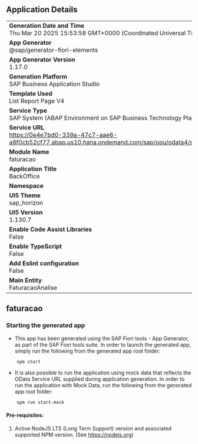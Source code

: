 ## Application Details
|               |
| ------------- |
|**Generation Date and Time**<br>Thu Mar 20 2025 15:53:58 GMT+0000 (Coordinated Universal Time)|
|**App Generator**<br>@sap/generator-fiori-elements|
|**App Generator Version**<br>1.17.0|
|**Generation Platform**<br>SAP Business Application Studio|
|**Template Used**<br>List Report Page V4|
|**Service Type**<br>SAP System (ABAP Environment on SAP Business Technology Platform)|
|**Service URL**<br>https://0e4e7bd0-339a-47c7-aae6-a8f0cb52cf77.abap.us10.hana.ondemand.com/sap/opu/odata4/sap/zui_cs4_parking/srvd/sap/zui_cs4_parking/0001/|
|**Module Name**<br>faturacao|
|**Application Title**<br>BackOffice|
|**Namespace**<br>|
|**UI5 Theme**<br>sap_horizon|
|**UI5 Version**<br>1.130.7|
|**Enable Code Assist Libraries**<br>False|
|**Enable TypeScript**<br>False|
|**Add Eslint configuration**<br>False|
|**Main Entity**<br>FaturacaoAnalise|

## faturacao



### Starting the generated app

-   This app has been generated using the SAP Fiori tools - App Generator, as part of the SAP Fiori tools suite.  In order to launch the generated app, simply run the following from the generated app root folder:

```
    npm start
```

- It is also possible to run the application using mock data that reflects the OData Service URL supplied during application generation.  In order to run the application with Mock Data, run the following from the generated app root folder:

```
    npm run start-mock
```

#### Pre-requisites:

1. Active NodeJS LTS (Long Term Support) version and associated supported NPM version.  (See https://nodejs.org)


